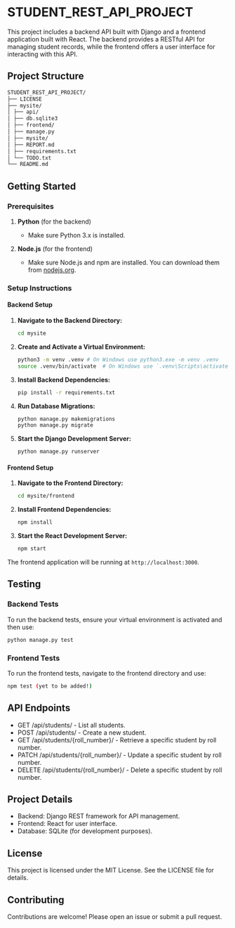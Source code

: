 # STUDENT_REST_API_PROJECT

This project includes a backend API built with Django and a frontend application built with React. The backend provides a RESTful API for managing student records, while the frontend offers a user interface for interacting with this API.

## Project Structure

```bash
STUDENT_REST_API_PROJECT/
├── LICENSE
├── mysite/
│ ├── api/
│ ├── db.sqlite3
│ ├── frontend/
│ ├── manage.py
│ ├── mysite/
│ ├── REPORT.md
│ ├── requirements.txt
│ └── TODO.txt
└── README.md
```


## Getting Started

### Prerequisites

1. **Python** (for the backend)
   - Make sure Python 3.x is installed.
   
2. **Node.js** (for the frontend)
   - Make sure Node.js and npm are installed. You can download them from [nodejs.org](https://nodejs.org/).

### Setup Instructions

#### Backend Setup

1. **Navigate to the Backend Directory:**

   ```bash
   cd mysite

2. **Create and Activate a Virtual Environment:**

    ```bash
    python3 -m venv .venv # On Windows use python3.exe -m venv .venv
    source .venv/bin/activate  # On Windows use `.venv\Scripts\activate`

3. **Install Backend Dependencies:**

    ```bash
    pip install -r requirements.txt

4. **Run Database Migrations:**

    ```bash
    python manage.py makemigrations
    python manage.py migrate

5. **Start the Django Development Server:**

    ```bash
    python manage.py runserver

#### Frontend Setup

1. **Navigate to the Frontend Directory:**

    ```bash
    cd mysite/frontend

2. **Install Frontend Dependencies:**

    ```bash
    npm install

3. **Start the React Development Server:**

    ```bash
    npm start

The frontend application will be running at `http://localhost:3000`.

## Testing

### Backend Tests
To run the backend tests, ensure your virtual environment is activated and then use:

```bash
python manage.py test
```

### Frontend Tests

To run the frontend tests, navigate to the frontend directory and use:

```bash
npm test (yet to be added!)
```

## API Endpoints

- GET /api/students/ - List all students.
- POST /api/students/ - Create a new student.
- GET /api/students/{roll_number}/ - Retrieve a specific student by roll number.
- PATCH /api/students/{roll_number}/ - Update a specific student by roll number.
- DELETE /api/students/{roll_number}/ - Delete a specific student by roll number.

## Project Details
- Backend: Django REST framework for API management.
- Frontend: React for user interface.
- Database: SQLite (for development purposes).

## License
This project is licensed under the MIT License. See the LICENSE file for details.

## Contributing
Contributions are welcome! Please open an issue or submit a pull request.









